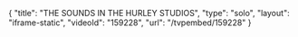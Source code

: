 {
    "title": "THE SOUNDS IN THE HURLEY STUDIOS",
    "type": "solo",
    "layout": "iframe-static",
    "videoId": "159228",
    "url": "\/tvpembed\/159228"
}